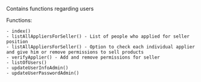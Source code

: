 Contains functions regarding users

Functions: 
    
    - index()
    - listAllAppliersForSeller() - List of people who applied for seller position
    - listAllAppliersForSeller() - Option to check each individual applier and give him or remove permissions to sell products
    - verifyApplier() - Add and remove permissions for seller
    - listOfUsers()
    - updateUserInfoAdmin()
    - updateUserPasswordAdmin()